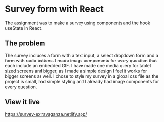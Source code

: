 # Survey form with React

The assignment was to make a survey using components and the hook useState in React.

## The problem

The survey includes a form with a text input, a select dropdown form and a form with radio buttons. I made image components for every question that each include an embedded GIF. I have made one media query for tablet sized screens and bigger, as I made a simple design I feel it works for bigger screens as well. I chose to style my survey in a global css file as the project is small, had simple styling and I already had image components for every question.

## View it live

https://survey-extravaganza.netlify.app/
